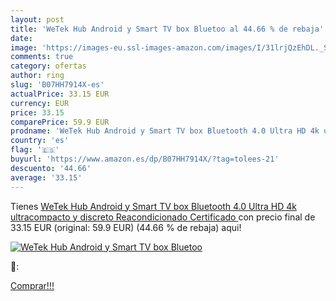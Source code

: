 ```yaml
---
layout: post
title: 'WeTek Hub Android y Smart TV box Bluetoo al 44.66 % de rebaja'
date: 
image: 'https://images-eu.ssl-images-amazon.com/images/I/31lrjQzEhDL._SL200_.jpg'
comments: true
category: ofertas
author: ring
slug: 'B07HH7914X-es'
actualPrice: 33.15 EUR
currency: EUR
price: 33.15
comparePrice: 59.9 EUR
prodname: 'WeTek Hub Android y Smart TV box Bluetooth 4.0 Ultra HD 4k ultracompacto y discreto  Reacondicionado Certificado '
country: 'es'
flag: '🇪🇸'
buyurl: 'https://www.amazon.es/dp/B07HH7914X/?tag=tolees-21'
descuento: '44.66'
average: '33.15'
---
```


Tienes [WeTek Hub Android y Smart TV box Bluetooth 4.0 Ultra HD 4k ultracompacto y discreto  Reacondicionado Certificado ](https://www.amazon.es/dp/B07HH7914X/?tag=tolees-21) con precio final de  33.15 EUR (original: 59.9 EUR) (44.66 %  de rebaja) aqui!

[![WeTek Hub Android y Smart TV box Bluetoo](https://images-eu.ssl-images-amazon.com/images/I/31lrjQzEhDL._SL200_.jpg)](https://www.amazon.es/dp/B07HH7914X/?tag=tolees-21)

🔎:


[Comprar!!!](https://www.amazon.es/dp/B07HH7914X/?tag=tolees-21)
